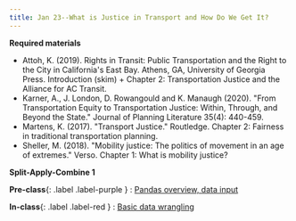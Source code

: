 ```yaml
---
title: Jan 23--What is Justice in Transport and How Do We Get It?
---
```


**Required materials**
* Attoh, K. (2019). Rights in Transit: Public Transportation and the Right to the City in California's East Bay. Athens, GA, University of Georgia Press. Introduction (skim) + Chapter 2: Transportation Justice and the Alliance for AC Transit.
* Karner, A., J. London, D. Rowangould and K. Manaugh (2020). "From Transportation Equity to Transportation Justice: Within, Through, and Beyond the State." Journal of Planning Literature 35(4): 440-459.
* Martens, K. (2017). "Transport Justice." Routledge. Chapter 2: Fairness in traditional transportation planning. 
* Sheller, M. (2018). "Mobility justice: The politics of movement in an age of extremes." Verso. Chapter 1: What is mobility justice?

**Split-Apply-Combine 1**

**Pre-class**{: .label .label-purple }
: [Pandas overview, data input](#)

**In-class**{: .label .label-red }
: [Basic data wrangling](#)